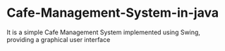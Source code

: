 # Cafe-Management-System-in-java
It is a simple Cafe Management System implemented using Swing, providing a graphical user interface
